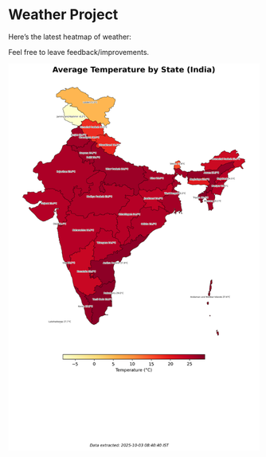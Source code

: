 # Weather Project

Here’s the latest heatmap of weather:

Feel free to leave feedback/improvements.

![India Heatmap](docs/assets/india_heatmap.png?v=DF3EB2)

